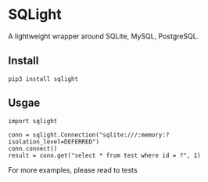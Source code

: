 # SQLight
A lightweight wrapper around SQLite, MySQL, PostgreSQL.


## Install

```
pip3 install sqlight
```

## Usgae

```
import sqlight

conn = sqlight.Connection("sqlite:///:memory:?isolation_level=DEFERRED")
conn.connect()
result = conn.get("select * from test where id = ?", 1)

```
For more examples, please read to tests

